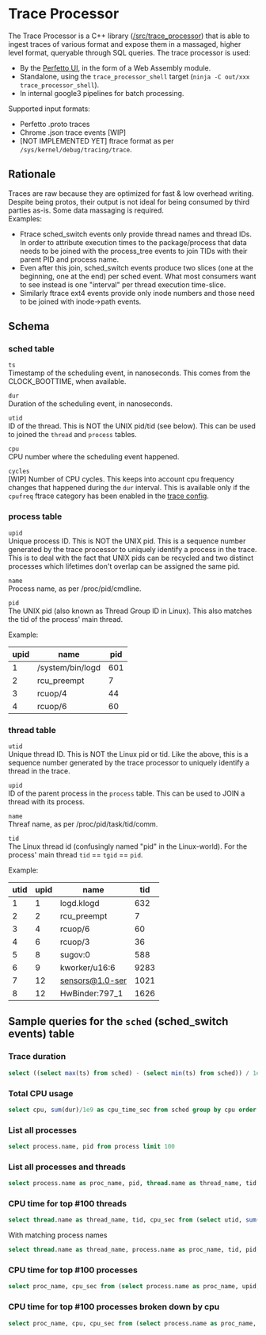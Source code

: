 # Trace Processor

The Trace Processor is a C++ library
([/src/trace_processor](/src/trace_processor)) that is able to ingest traces of
various format and expose them in a massaged, higher level format, queryable
through SQL queries. The trace processor is used:
* By the [Perfetto UI](https://ui.perfetto.dev/), in the form of a
  Web Assembly module.
* Standalone, using the `trace_processor_shell` target
  (`ninja -C out/xxx trace_processor_shell`).
* In internal google3 pipelines for batch processing.

Supported input formats:
 * Perfetto .proto traces
 * Chrome .json trace events [WIP]
 * [NOT IMPLEMENTED YET] ftrace format as per `/sys/kernel/debug/tracing/trace`.

Rationale
---------
Traces are raw because they are optimized for fast & low overhead writing.
Despite being protos, their output is not ideal for being consumed by third
parties as-is. Some data massaging is required.  
Examples:
* Ftrace sched_switch events only provide thread names and thread IDs. 
  In order to attribute execution times to the package/process that data needs
  to be joined with the process_tree events to join TIDs with their parent PID
  and process name.
* Even after this join, sched_switch events produce two slices (one at the
  beginning, one at the end) per sched event. What most consumers want to see 
  instead is one "interval" per thread execution time-slice.
* Similarly ftrace ext4 events provide only inode numbers and those need to be
  joined with inode->path events.


Schema
------

### sched table
`ts`  
Timestamp of the scheduling event, in nanoseconds. This comes from the
CLOCK_BOOTTIME, when available.

`dur`  
Duration of the scheduling event, in nanoseconds.

`utid`  
ID of the thread. This is NOT the UNIX pid/tid (see below).
This can be used to joined the `thread` and `process` tables.

`cpu`  
CPU number where the scheduling event happened.

`cycles`  
[WIP] Number of CPU cycles. This keeps into account cpu frequency changes that
happened during the `dur` interval. This is available only if the `cpufreq`
ftrace category has been enabled in the [trace config](/docs/trace-config.md).


### process table
`upid`  
Unique process ID. This is NOT the UNIX pid. This is a sequence number generated
by the trace processor to uniquely identify a process in the trace. This is to
deal with the fact that UNIX pids can be recycled and two distinct processes 
which lifetimes don't overlap can be assigned the same pid.

`name`  
Process name, as per /proc/pid/cmdline.

`pid`  
The UNIX pid (also known as Thread Group ID in Linux). This also matches the
tid of the process' main thread.


Example:  

| upid              |               name |                pid |
|-------------------|--------------------|--------------------|
|                 1 | /system/bin/logd   |                601 |
|                 2 | rcu_preempt        |                  7 |
|                 3 | rcuop/4            |                 44 |
|                 4 | rcuop/6            |                 60 |

### thread table
`utid`  
Unique thread ID. This is NOT the Linux pid or tid. Like the above, this is a
sequence number generated by the trace processor to uniquely identify a thread
in the trace.

`upid`  
ID of the parent process in the `process` table.
This can be used to JOIN a thread with its process.

`name`  
Threaf name, as per /proc/pid/task/tid/comm.

`tid`  
The Linux thread id (confusingly named "pid" in the Linux-world).
For the process' main thread `tid` == `tgid` == `pid`.

Example:  

| utid   | upid  | name             | tid  |
|--------|-------|------------------|------|
|      1 |     1 | logd.klogd       |  632 |
|      2 |     2 | rcu_preempt      |    7 |
|      3 |     4 | rcuop/6          |   60 |
|      4 |     6 | rcuop/3          |   36 |
|      5 |     8 | sugov:0          |  588 |
|      6 |     9 | kworker/u16:6    | 9283 |
|      7 |    12 | sensors@1.0-ser  | 1021 |
|      8 |    12 | HwBinder:797_1   | 1626 |


Sample queries for the `sched` (sched_switch events) table
----------------------------------------------------------

### Trace duration
``` sql
select ((select max(ts) from sched) - (select min(ts) from sched)) / 1e9 as duration_sec
```

### Total CPU usage
``` sql
select cpu, sum(dur)/1e9 as cpu_time_sec from sched group by cpu order by cpu
```

### List all processes
``` sql
select process.name, pid from process limit 100
```

### List all processes and threads
``` sql
select process.name as proc_name, pid, thread.name as thread_name, tid from thread left join process using(upid) limit 100
```

### CPU time for top #100 threads
``` sql
select thread.name as thread_name, tid, cpu_sec from (select utid, sum(dur)/1e9 as cpu_sec from sched group by utid order by dur desc limit 100) inner join thread using(utid)
```

With matching process names
``` sql
select thread.name as thread_name, process.name as proc_name, tid, pid, cpu_sec from (select utid, sum(dur)/1e9 as cpu_sec from sched group by utid order by dur desc limit 100) left outer join thread using(utid) left outer join process using(upid)
```

### CPU time for top #100 processes
``` sql
select proc_name, cpu_sec from (select process.name as proc_name, upid, cpu_sec from (select utid, sum(dur)/1e9 as cpu_sec from sched group by utid) left join thread using(utid) left join process using(upid)) group by upid order by cpu_sec desc limit 100
```

### CPU time for top #100 processes broken down by cpu
``` sql
select proc_name, cpu, cpu_sec from (select process.name as proc_name, upid, cpu, cpu_sec from (select cpu, utid, sum(dur)/1e9 as cpu_sec from sched group by utid) left join thread using(utid) left join process using(upid)) group by upid, cpu order by cpu_sec desc limit 100
```

